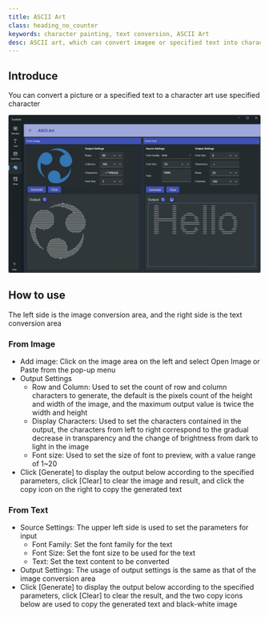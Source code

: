 ```yaml
---
title: ASCII Art
class: heading_no_counter
keywords: character painting, text conversion, ASCII Art
desc: ASCII art, which can convert imagee or specified text into character art use specified character set
---
```


## Introduce

You can convert a picture or a specified text to a character art use specified character

![](../../assets/images/ToolsSet/TSMAsciiArt.png)

## How to use

The left side is the image conversion area, and the right side is the text conversion area

### From Image

* Add image: Click on the image area on the left and select Open Image or Paste from the pop-up menu
* Output Settings
  * Row and Column: Used to set the count of row and column characters to generate, the default is the pixels count of the height and width of the image, and the maximum output value is twice the width and height
  * Display Characters: Used to set the characters contained in the output, the characters from left to right correspond to the gradual decrease in transparency and the change of brightness from dark to light in the image
  * Font size: Used to set the size of font to preview, with a value range of 1~20
* Click [Generate] to display the output below according to the specified parameters, click [Clear] to clear the image and result, and click the copy icon on the right to copy the generated text

### From Text

* Source Settings: The upper left side is used to set the parameters for input
  * Font Family: Set the font family for the text
  * Font Size: Set the font size to be used for the text
  * Text: Set the text content to be converted
* Output Settings: The usage of output settings is the same as that of the image conversion area
* Click [Generate] to display the output below according to the specified parameters, click [Clear] to clear the result, and the two copy icons below are used to copy the generated text and black-white image
  